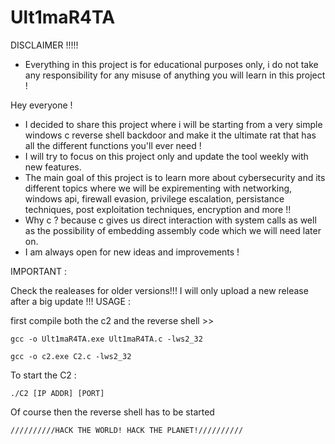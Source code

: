 # Ult1maR4TA
 
DISCLAIMER !!!!! 
* Everything in this project is for educational purposes only, i do not take any responsibility for any misuse of anything you will learn in this project !

  
Hey everyone ! 

- I decided to share this project where i will be starting from a very simple windows c reverse shell backdoor and make it the ultimate rat that has all the different functions you'll ever need !
- I will try to focus on this project only and update the tool weekly with new features.
- The main goal of this project is to learn more about cybersecurity and its different topics where we will be expirementing with networking, windows api, firewall evasion, privilege escalation, persistance techniques, post exploitation techniques, encryption and more !!
- Why c ? because c gives us direct interaction with system calls as well as the possibility of embedding assembly code which we will need later on. 
- I am always open for new ideas and improvements !

IMPORTANT : 

Check the realeases for older versions!!!
I will only upload a new release after a big update !!!
USAGE : 


first compile both the c2 and the reverse shell >>    

`gcc -o Ult1maR4TA.exe Ult1maR4TA.c -lws2_32`

`gcc -o c2.exe C2.c -lws2_32 `

To start the C2 :

`./C2 [IP ADDR] [PORT]`

Of course then the reverse shell has to be started

`//////////HACK THE WORLD! HACK THE PLANET!//////////`





